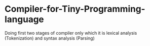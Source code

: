 # Compiler-for-Tiny-Programming-language

Doing first two stages of compiler only which it is lexical analysis (Tokenization) and syntax analysis (Parsing)
